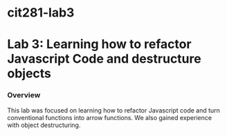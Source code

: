 # cit281-lab3

# Lab 3: Learning how to refactor Javascript Code and destructure objects

### Overview
This lab was focused on learning how to refactor Javascript code and turn conventional functions into arrow functions. We also gained experience with object destructuring.

